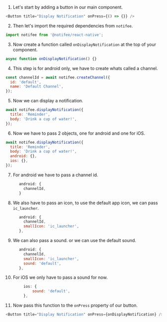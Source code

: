1. Let's start by adding a button in our main component.

```js
<Button title="Display Notification" onPress={() => {}} />
```

2. Then let's import the required dependencies from `notifee`.

```js
import notifee from '@notifee/react-native';
```

3. Now create a function called `onDisplayNotification` at the top of your component.

```js
async function onDisplayNotification() {}
```

4. This step is for android only, we have to create whats called a channel.

```js
const channelId = await notifee.createChannel({
  id: 'default',
  name: 'Default Channel',
});
```

5. Now we can display a notification.

```js
await notifee.displayNotification({
  title: 'Reminder',
  body: 'Drink a cup of water!',
});
```

6. Now we have to pass 2 objects, one for android and one for iOS.

```js
await notifee.displayNotification({
  title: 'Reminder',
  body: 'Drink a cup of water!',
  android: {},
  ios: {},
});
```

7. For android we have to pass a channel id.

```js
      android: {
        channelId,
      }
```

8. We also have to pass an icon, to use the default app icon, we can pass `ic_launcher`.

```js
      android: {
        channelId,
        smallIcon: 'ic_launcher',
      },
```

9. We can also pass a sound. or we can use the default sound.

```js
      android: {
        channelId,
        smallIcon: 'ic_launcher',
        sound: 'default',
      },
```

10. For iOS we only have to pass a sound for now.

```js
        ios: {
            sound: 'default',
        },
```

11. Now pass this function to the `onPress` property of our button.

```js
<Button title="Display Notification" onPress={onDisplayNotification} />
```
